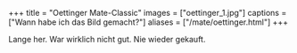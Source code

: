 +++
title = "Oettinger Mate-Classic"
images = ["oettinger_1.jpg"]
captions = ["Wann habe ich das Bild gemacht?"]
aliases = ["/mate/oettinger.html"]
+++

Lange her. War wirklich nicht gut. Nie wieder gekauft.
